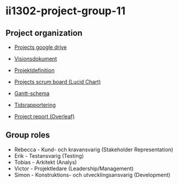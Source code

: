 # ii1302-project-group-11

## Project organization
* [Projects google drive](https://drive.google.com/drive/folders/1FDVh_doKeA4IvxdnGkqEcnKWvYuFVZWc)

* [Visionsdokument](https://docs.google.com/document/d/16j7sAd0S5DCyrPaXUoypC3RbubP34Zse/edit#)

* [Projektdefinition](https://docs.google.com/document/d/1hYzJfG2TJRPiFetyi8GmUxY5aibX-gGC/edit)

* [Projects scrum board (Lucid Chart)](https://lucid.app/lucidchart/20c7f397-3ab9-442d-a072-c31e48fc0a3a/edit)
 
* [Gantt-schema](https://docs.google.com/spreadsheets/d/12thC9ZnBK4O3OhtW8BYUhSf-UmhxJAaR/edit#gid=1743453955)

* [Tidsrapportering](https://docs.google.com/spreadsheets/d/1aik8IIxXMW7MHFA452vQXWe7N7FpXISCFxfexrjWyVg/edit?usp=sharing)

* [Project report (Overleaf)](https://www.overleaf.com/project/605b031f821ced27615a78f7)


## Group roles
* Rebecca - Kund- och kravansvarig (Stakeholder Representation)
* Erik - Testansvarig (Testing) 
* Tobias -  Arkitekt (Analys)
* Victor - Projektledare (Leadership/Management)
* Simon - Konstruktions- och utvecklingsansvarig (Development) 
